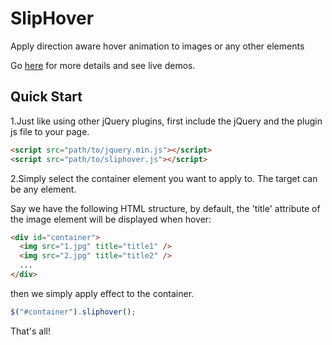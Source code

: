 SlipHover
=========

Apply direction aware hover animation to images or any other elements

Go [here](http://wayou.github.io/SlipHover/) for more details and see live demos.

Quick Start
---

1.Just like using other jQuery plugins, first include the jQuery and the plugin js file to your page.

```html
<script src="path/to/jquery.min.js"></script>
<script src="path/to/sliphover.js"></script>
```

2.Simply select the container element you want to apply to. The target can be any element.

Say we have the following HTML structure, by default, the 'title' attribute of the image element will be displayed when hover:

```html
<div id="container">
  <img src="1.jpg" title="title1" />
  <img src="2.jpg" title="title2" />
  ...
</div>
```

then we simply apply effect to the container.

```javascript
$("#container").sliphover();
```

That's all! 


